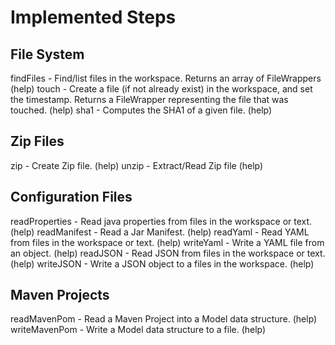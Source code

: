 

# Implemented Steps

## File System

findFiles - Find/list files in the workspace. Returns an array of FileWrappers (help)
touch - Create a file (if not already exist) in the workspace, and set the timestamp. Returns a FileWrapper representing the file that was touched. (help)
sha1 - Computes the SHA1 of a given file. (help)

## Zip Files

zip - Create Zip file. (help)
unzip - Extract/Read Zip file (help)

## Configuration Files

readProperties - Read java properties from files in the workspace or text. (help)
readManifest - Read a Jar Manifest. (help)
readYaml - Read YAML from files in the workspace or text. (help)
writeYaml - Write a YAML file from an object. (help)
readJSON - Read JSON from files in the workspace or text. (help)
writeJSON - Write a JSON object to a files in the workspace. (help)

## Maven Projects

readMavenPom - Read a Maven Project into a Model data structure. (help)
writeMavenPom - Write a Model data structure to a file. (help)